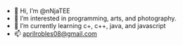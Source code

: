 - 👋 Hi, I’m @nNjaTEE
- 👀 I’m interested in programming, arts, and photography.
- 🌱 I’m currently learning c+, c++, java, and javascript
- 📫 aprilrobles08@gmail.com


<!---
nNjaTEE/nNjaTEE is a ✨ special ✨ repository because its `README.md` (this file) appears on your GitHub profile.
You can click the Preview link to take a look at your changes.
--->
